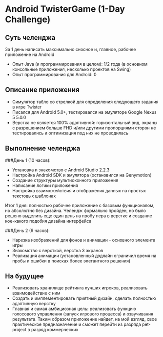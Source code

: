 # Android TwisterGame (1-Day Challenge)

## Суть челенджа
За 1 день написать максимально сносное и, главное, рабочее приложение на Android
- Опыт Java (и программирования в целом): 1/2 года (в основном консольные приложения, несколько проектов на Swing)
- Опыт программирования для Android: 0


## Описание приложения
- Симулятор табло со стрелкой для определения следующего задания в игре Twister
- Писался для Android 5.0+, тестировался на эмуляторе Google Nexus 5 5.0.0
- Верстка не является 100% адаптивной: горизонтальный вид, экраны с разрешением больше FHD и/или другими пропорциями сторон не тестировались и оптимизация под них не проводилась


## Выполнение челенджа
###День 1 (10 часов):
- Установка и знакомство с Android Studio 2.2.3
- Настройка Android SDK и эмулятора (остановился на Genymotion)
- Создание структуры мультиоконного приложения
- Написание логики приложения
- Настройка взаиможействия и отображения данных на простых текстовых шаблонах

Итог 1 дня: полностью рабочее приложение с базовым функционалом, но абсолютно без дизайна. Челендж формально пройден, но было решено выделить еще один день на пробу пера в верстке и создание кое-какого подобия дизайна интерфейса


###День 2 (6 часов):
- Нарезка изображений для фонов и анимации - основного элемента игры
- Знакомство с версткой, верстка 3 экранов
- Реализация анимации (установленный дэдлайн ограничил время на пробы и ошибки в поисках более элегантного решения)


## На будущее
- Реализовать хранилище рейтинга лучших игроков, реализовать взаимодействие с ним
- Создать и имплементировать приятный дизайн, сделать полностью адаптивную верстку
- Главная и самая амбициозная цель: реализовать функцию голосового управления (запуск игрового процесса) и озвучивания результата. Таким образом приложение найдет, на мой взгляд, свое практическое предназначение и сможет перейти из разряда pet-project в разряд коммерческих
